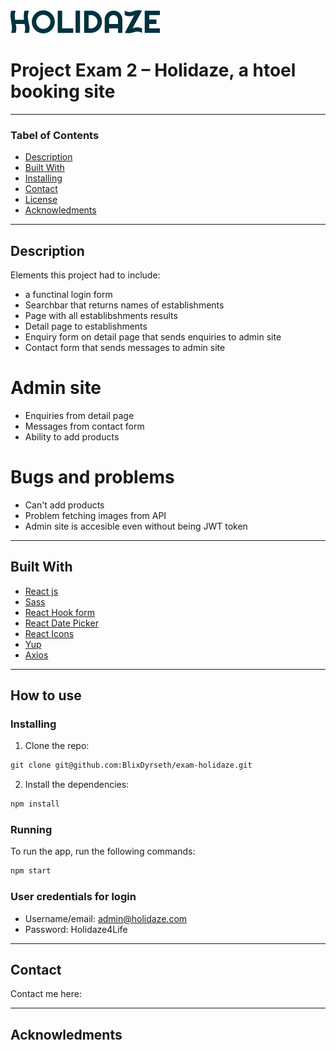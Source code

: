 <img src="./src/logo/holidaze-logo.png">

# Project Exam 2 – Holidaze, a htoel booking site

---

### Tabel of Contents

- [Description](#description)
- [Built With](#built-with)
- [Installing](#installing)
- [Contact](#contact)
- [License](#license)
- [Acknowledments](#acknowledgments)

---

## Description

Elements this project had to include:

- a functinal login form
- Searchbar that returns names of establishments
- Page with all establibshments results
- Detail page to establishments
- Enquiry form on detail page that sends enquiries to admin site
- Contact form that sends messages to admin site

# Admin site

- Enquiries from detail page
- Messages from contact form
- Ability to add products

# Bugs and problems

- Can't add products
- Problem fetching images from API
- Admin site is accesible even without being JWT token

---

## Built With

- [React js](https://reactjs.org/)
- [Sass](https://sass-lang.com/)
- [React Hook form](https://react-hook-form.com/)
- [React Date Picker](https://www.npmjs.com/package/react-datepicker)
- [React Icons](https://react-icons.github.io/react-icons/)
- [Yup](https://www.npmjs.com/package/yup)
- [Axios](https://axios-http.com/docs/intro)

---

## How to use

### Installing

1. Clone the repo:

```html
git clone git@github.com:BlixDyrseth/exam-holidaze.git
```

2. Install the dependencies:

```html
npm install
```

### Running

To run the app, run the following commands:

```html
npm start
```

### User credentials for login

- Username/email: admin@holidaze.com
- Password: Holidaze4Life

---

## Contact

Contact me here:

---

## Acknowledments
